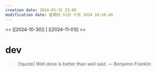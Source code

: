 ```yaml
---
creation date: 2024-03-31 23:09
modification date: 星期四 31日 十月 2024 10:10:40
---
```


<< [[2024-10-30]] | [[2024-11-01]] >>

# dev

> [!quote] Well done is better than well said.
> — Benjamin Franklin
